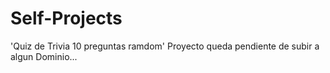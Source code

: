 # Self-Projects
'Quiz de Trivia 10 preguntas ramdom'
Proyecto queda pendiente de subir a algun Dominio...

